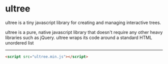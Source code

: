 # ultree
ultree is a tiny javascript library for creating and managing interactive trees.

ultree is a pure, native javascript library that doesn't require any other heavy libraries such as jQuery. ultree wraps its code around a standard HTML unordered list
***


```html
<script src="ultree.min.js"></script>
```
